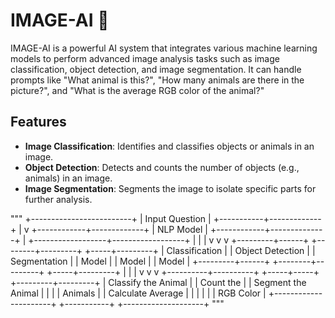 # IMAGE-AI 🤖

IMAGE-AI is a powerful AI system that integrates various machine learning models to perform advanced image analysis tasks such as image classification, object detection, and image segmentation. It can handle prompts like "What animal is this?", "How many animals are there in the picture?", and "What is the average RGB color of the animal?"

## Features

- **Image Classification**: Identifies and classifies objects or animals in an image.
- **Object Detection**: Detects and counts the number of objects (e.g., animals) in an image.
- **Image Segmentation**: Segments the image to isolate specific parts for further analysis.

"""
                       +-------------------------+
                       |      Input Question     |
                       +-----------+-------------+
                                   |
                                   v
                      +------------+-------------+
                      |          NLP Model        |
                      +------------+--------------+
                                   |
                +------------------+------------------+
                |                  |                  |
                v                  v                  v
      +---------+------+  +--------+---------+  +-----+---------+
      | Classification |  | Object Detection |  | Segmentation  |
      |      Model     |  |      Model       |  |     Model     |
      +---------+------+  +--------+---------+  +-----+---------+
                |                  |                  |
                v                  v                  v
     +----------+----------+ +-----+-----+  +---------+---------+
     | Classify the Animal  | | Count the |  | Segment the Animal |
     |                      | |  Animals  |  | Calculate Average  |
     |                      | |            |  |    RGB Color      |
     +----------------------+ +-----------+  +--------------------+
"""
